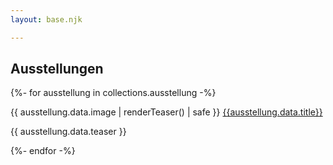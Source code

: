 ```yaml
---
layout: base.njk

---
```


<section>
  <h2>Ausstellungen</h2>
</section>


{%- for ausstellung in collections.ausstellung -%}
<section>
{{ ausstellung.data.image | renderTeaser() | safe }}
<a href="{{ausstellung.url}}">{{ausstellung.data.title}}</a>
<p>{{ ausstellung.data.teaser }} </p>
</section>
{%- endfor -%}
